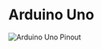 # Arduino Uno

![Arduino Uno Pinout](https://upload.wikimedia.org/wikipedia/commons/c/c9/Pinout_of_ARDUINO_Board_and_ATMega328PU.svg)
